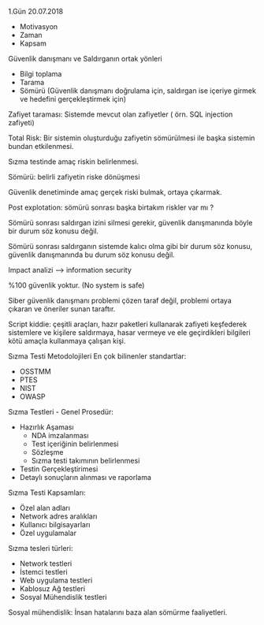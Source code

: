 1.Gün  20.07.2018

- Motivasyon
- Zaman
- Kapsam

Güvenlik danışmanı ve Saldırganın ortak yönleri
- Bilgi toplama
- Tarama
- Sömürü (Güvenlik danışmanı doğrulama için,  saldırgan ise içeriye girmek ve hedefini gerçekleştirmek için)

Zafiyet taraması: Sistemde mevcut olan zafiyetler ( örn. SQL injection zafiyeti)

Total Risk: Bir sistemin oluşturduğu zafiyetin sömürülmesi ile başka sistemin bundan etkilenmesi.

Sızma testinde amaç riskin belirlenmesi.

Sömürü: belirli zafiyetin riske dönüşmesi

Güvenlik denetiminde amaç gerçek riski bulmak, ortaya çıkarmak.

Post explotation:  sömürü sonrası başka birtakım riskler var mı ?

Sömürü sonrası saldırgan izini silmesi gerekir, güvenlik danışmanında böyle bir durum söz konusu değil.

Sömürü sonrası saldırganın sistemde kalıcı olma gibi bir durum söz konusu, güvenlik danışmanında bu durum söz konusu değil.

Impact analizi --> information security

%100 güvenlik yoktur. (No system is safe)

Siber güvenlik danışmanı problemi çözen taraf değil, problemi ortaya çıkaran ve öneriler sunan taraftır.

Script kiddie: çeşitli araçları, hazır paketleri kullanarak zafiyeti keşfederek sistemlere ve kişilere saldırmaya, 
hasar vermeye ve ele geçirdikleri bilgileri kötü amaçla kullanmaya çalışan kişi.

Sızma Testi Metodolojileri
En çok bilinenler standartlar:
- OSSTMM
-	PTES
-	NIST
-	OWASP

Sızma Testleri - Genel Prosedür:
- Hazırlık Aşaması
    - NDA imzalanması
    - Test içeriğinin belirlenmesi
    - Sözleşme
    - Sızma testi takımının belirlenmesi
- Testin Gerçekleştirimesi
- Detaylı sonuçların alınması ve raporlama

Sızma Testi Kapsamları:
-	Özel alan adları
-	Network adres aralıkları
-	Kullanıcı bilgisayarları
-	Özel uygulamalar

Sızma tesleri türleri:
-	Network testleri
-	İstemci testleri
-	Web uygulama testleri
-	Kablosuz Ağ testleri
-	Sosyal Mühendislik testleri

Sosyal mühendislik: İnsan hatalarını baza alan sömürme faaliyetleri.


